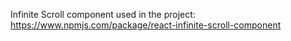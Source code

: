 Infinite Scroll component used in the project:
https://www.npmjs.com/package/react-infinite-scroll-component
